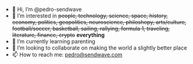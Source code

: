 - 👋 Hi, I’m @pedro-sendwave
- 👀 I’m interested in ~~people, technology, science, space, history, economy, politics, geopolitics, neuroscience, philoshopy, arts/culture, football/soccer, basketball, sailing, rallying, formula 1, traveling, literature, finance, crypto~~ **everything**
- 🌱 I’m currently learning parenting
- 💞️ I’m looking to collaborate on making the world a slightly better place
- 📫 How to reach me: pedro@sendwave.com

<!---
pedro-sendwave/pedro-sendwave is a ✨ special ✨ repository because its `README.md` (this file) appears on your GitHub profile.
You can click the Preview link to take a look at your changes.
--->
